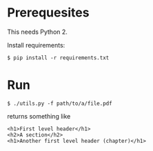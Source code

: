 # Prerequesites

This needs Python 2.

Install requirements:

```
$ pip install -r requirements.txt
```

# Run

```
$ ./utils.py -f path/to/a/file.pdf
```

returns something like

```
<h1>First level header</h1>
<h2>A section</h2>
<h1>Another first level header (chapter)</h1>
```